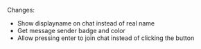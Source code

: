 Changes:
* Show displayname on chat instead of real name
* Get message sender badge and color
* Allow pressing enter to join chat instead of clicking the button
